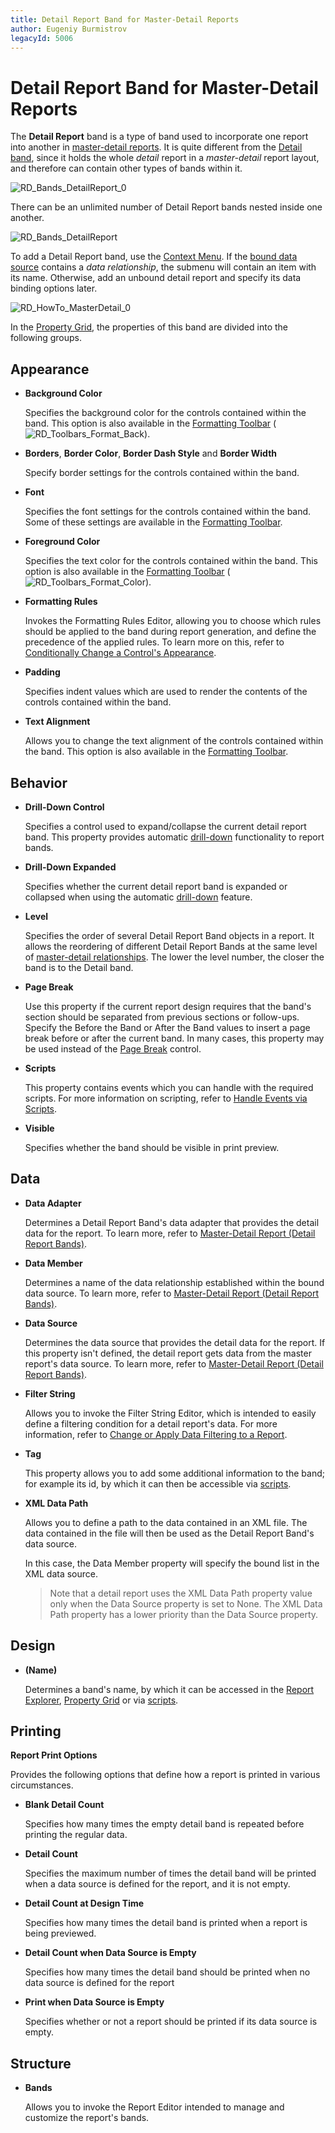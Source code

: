```yaml
---
title: Detail Report Band for Master-Detail Reports
author: Eugeniy Burmistrov
legacyId: 5006
---
```

# Detail Report Band for Master-Detail Reports
The **Detail Report** band is a type of band used to incorporate one report into another in [master-detail reports](../../create-reports/report-types/master-detail-report-(detail-report-bands).md). It is quite different from the [Detail band](detail-band.md), since it holds the whole _detail_ report in a _master-detail_ report layout, and therefore can contain other types of bands within it.

![RD_Bands_DetailReport_0](../../../../../images/img11147.png)

There can be an unlimited number of Detail Report bands nested inside one another.

![RD_Bands_DetailReport](../../../../../images/img8601.png)

To add a Detail Report band, use the [Context Menu](../report-designer-ui/context-menu.md). If the [bound data source](../../create-reports/binding-a-report-to-data.md) contains a _data relationship_, the submenu will contain an item with its name. Otherwise, add an unbound detail report and specify its data binding options later.

![RD_HowTo_MasterDetail_0](../../../../../images/img8598.png)

In the [Property Grid](../report-designer-ui/property-grid.md), the properties of this band are divided into the following groups.

## Appearance
* **Background Color**
	
	Specifies the background color for the controls contained within the band. This option is also available in the [Formatting Toolbar](../report-designer-ui/formatting-toolbar.md) (![RD_Toolbars_Format_Back](../../../../../images/img8441.png)).
* **Borders**, **Border Color**, **Border Dash Style** and **Border Width**
	
	Specify border settings for the controls contained within the band.
* **Font**
	
	Specifies the font settings for the controls contained within the band. Some of these settings are available in the [Formatting Toolbar](../report-designer-ui/formatting-toolbar.md).
* **Foreground Color**
	
	Specifies the text color for the controls contained within the band. This option is also available in the [Formatting Toolbar](../report-designer-ui/formatting-toolbar.md) (![RD_Toolbars_Format_Color](../../../../../images/img8440.png)).
* **Formatting Rules**
	
	Invokes the Formatting Rules Editor, allowing you to choose which rules should be applied to the band during report generation, and define the precedence of the applied rules. To learn more on this, refer to [Conditionally Change a Control's Appearance](../../create-reports/styles-and-conditional-formatting/conditionally-change-a-controls-appearance.md).
* **Padding**
	
	Specifies indent values which are used to render the contents of the controls contained within the band.
* **Text Alignment**
	
	Allows you to change the text alignment of the controls contained within the band. This option is also available in the [Formatting Toolbar](../report-designer-ui/formatting-toolbar.md).

## Behavior
* **Drill-Down Control**
	
	Specifies a control used to expand/collapse the current detail report band. This property provides automatic [drill-down](../../create-reports/report-types/drill-down-report.md) functionality to report bands.
* **Drill-Down Expanded**
	
	Specifies whether the current detail report band is expanded or collapsed when using the automatic [drill-down](../../create-reports/report-types/drill-down-report.md) feature.
* **Level**
	
	Specifies the order of several Detail Report Band objects in a report. It allows the reordering of different Detail Report Bands at the same level of [master-detail relationships](../../create-reports/report-types/master-detail-report-(detail-report-bands).md). The lower the level number, the closer the band is to the Detail band.
* **Page Break**
	
	Use this property if the current report design requires that the band's section should be separated from previous sections or follow-ups. Specify the Before the Band or After the Band values to insert a page break before or after the current band. In many cases, this property may be used instead of the [Page Break](../report-controls/page-break.md) control.
* **Scripts**
	
	This property contains events which you can handle with the required scripts. For more information on scripting, refer to [Handle Events via Scripts](../../create-reports/miscellaneous/handle-events-via-scripts.md).
* **Visible**
	
	Specifies whether the band should be visible in print preview.

## Data
* **Data Adapter**
	
	Determines a Detail Report Band's data adapter that provides the detail data for the report. To learn more, refer to [Master-Detail Report (Detail Report Bands)](../../create-reports/report-types/master-detail-report-(detail-report-bands).md).
* **Data Member**
	
	Determines a name of the data relationship established within the bound data source. To learn more, refer to [Master-Detail Report (Detail Report Bands)](../../create-reports/report-types/master-detail-report-(detail-report-bands).md).
* **Data Source**
	
	Determines the data source that provides the detail data for the report. If this property isn't defined, the detail report gets data from the master report's data source. To learn more, refer to [Master-Detail Report (Detail Report Bands)](../../create-reports/report-types/master-detail-report-(detail-report-bands).md).
* **Filter String**
	
	Allows you to invoke the Filter String Editor, which is intended to easily define a filtering condition for a detail report's data. For more information, refer to [Change or Apply Data Filtering to a Report](../../report-editing-basics/change-or-apply-data-filtering-to-a-report.md).
* **Tag**
	
	This property allows you to add some additional information to the band; for example its id, by which it can then be accessible via [scripts](../../create-reports/miscellaneous/handle-events-via-scripts.md).
* **XML Data Path**
	
	Allows you to define a path to the data contained in an XML file. The data contained in the file will then be used as the Detail Report Band's data source.
	
	In this case, the Data Member property will specify the bound list in the XML data source.
	
	> Note that a detail report uses the XML Data Path property value only when the Data Source property is set to None. The XML Data Path property has a lower priority than the Data Source property.

## Design
* **(Name)**
	
	Determines a band's name, by which it can be accessed in the [Report Explorer](../report-designer-ui/report-explorer.md), [Property Grid](../report-designer-ui/property-grid.md) or via [scripts](../../create-reports/miscellaneous/handle-events-via-scripts.md).

## Printing
**Report Print Options**

Provides the following options that define how a report is printed in various circumstances.
* **Blank Detail Count**
	
	Specifies how many times the empty detail band is repeated before printing the regular data.
* **Detail Count**
	
	Specifies the maximum number of times the detail band will be printed when a data source is defined for the report, and it is not empty.
* **Detail Count at Design Time**
	
	Specifies how many times the detail band is printed when a report is being previewed.
* **Detail Count when Data Source is Empty**
	
	Specifies how many times the detail band should be printed when no data source is defined for the report
* **Print when Data Source is Empty**
	
	Specifies whether or not a report should be printed if its data source is empty.

## Structure
* **Bands**
	
	Allows you to invoke the Report Editor intended to manage and customize the report's bands.